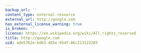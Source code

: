 ```yaml
---
backup_url: ''
content_type: external-resource
external_url: http://google.com
has_external_license_warning: true
is_broken: ''
license: https://en.wikipedia.org/wiki/All_rights_reserved
title: http://google.com
uid: ade5762e-bdb3-485e-954f-86c213122203
---
```

